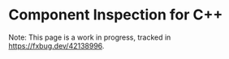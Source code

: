 # Component Inspection for C++

Note: This page is a work in progress, tracked in https://fxbug.dev/42138996.
